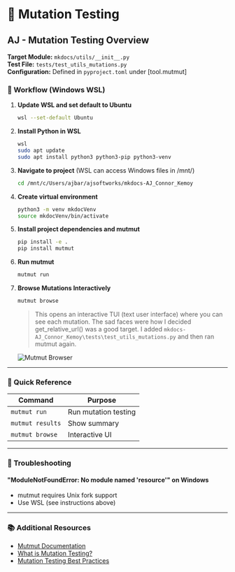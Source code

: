 # 🧬 Mutation Testing

## AJ - Mutation Testing Overview

**Target Module:** `mkdocs/utils/__init__.py`  
**Test File:** `tests/test_utils_mutations.py`  
**Configuration:** Defined in `pyproject.toml` under [tool.mutmut]  

### 🔧 Workflow (Windows WSL)

1.  **Update WSL and set default to Ubuntu**

    ```bash
    wsl --set-default Ubuntu
    ```

2.  **Install Python in WSL**

    ```bash
    wsl
    sudo apt update
    sudo apt install python3 python3-pip python3-venv
    ```

3.  **Navigate to project** (WSL can access Windows files in /mnt/)

    ```bash
    cd /mnt/c/Users/ajbar/ajsoftworks/mkdocs-AJ_Connor_Kemoy
    ```

4.  **Create virtual environment**

    ```bash
    python3 -m venv mkdocVenv
    source mkdocVenv/bin/activate
    ```

5.  **Install project dependencies and mutmut**

    ```bash
    pip install -e .
    pip install mutmut
    ```

6.  **Run mutmut**

    ```bash
    mutmut run
    ```

7.  **Browse Mutations Interactively**

    ```bash
    mutmut browse
    ```

    > This opens an interactive TUI (text user interface) where you can see each mutation. The sad faces were how I decided get_relative_url() was a good target. I added `mkdocs-AJ_Connor_Kemoy\tests\test_utils_mutations.py` and then ran mutmut again.

    ![Mutmut Browser](/courseProjectDocs/images/mutation_testing/3-mutmut-browse.png)

---

### 🎯 Quick Reference

 Command | Purpose
---------|---------
 `mutmut run` | Run mutation testing
 `mutmut results` | Show summary
 `mutmut browse` | Interactive UI

---

### 🐛 Troubleshooting

#### "ModuleNotFoundError: No module named 'resource'" on Windows

- mutmut requires Unix fork support
- Use WSL (see instructions above)

---

### 📚 Additional Resources

- [Mutmut Documentation](https://mutmut.readthedocs.io/)
- [What is Mutation Testing?](https://en.wikipedia.org/wiki/Mutation_testing)
- [Mutation Testing Best Practices](https://medium.com/hackernoon/mutmut-a-python-mutation-testing-system-9b9639356c78)
